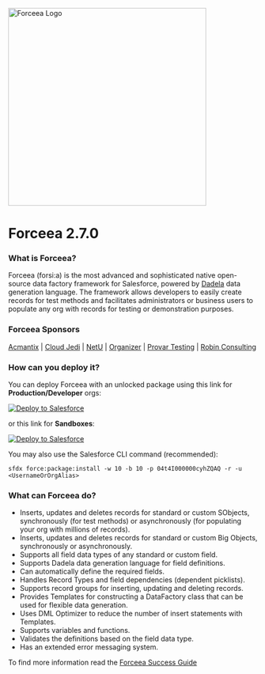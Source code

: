 <img alt="Forceea Logo"
       src="https://github.com/nmitrakis/Forceea/blob/master/Forceea-logo.PNG" width="400">
       
# Forceea 2.7.0

### What is Forceea?

Forceea (forsi:a) is the most advanced and sophisticated native open-source data factory framework for Salesforce, powered by [Dadela](https://github.com/Forceea/Dadela) data generation language. The framework allows developers to easily create records for test methods and facilitates administrators or business users to populate any org with records for testing or demonstration purposes.

### Forceea Sponsors

<a href="https://www.acmantix.com">Acmantix</a> |
<a href="http://cloudjedi.com">Cloud Jedi</a> |
<a href="https://www.netugroup.com/our-services/business-solutions/salesforce">NetU</a> |
<a href="https://organizer.solutions/gopro.html">Organizer</a> |
<a href="https://www.provartesting.com">Provar Testing</a> |
<a href="https://robinconsulting.gr">Robin Consulting</a>
       
### How can you deploy it?
       
You can deploy Forceea with an unlocked package using this link for **Production/Developer** orgs:

<a href="https://rebrand.ly/Forceea270Production">
  <img alt="Deploy to Salesforce"
       src="https://raw.githubusercontent.com/afawcett/githubsfdeploy/master/src/main/webapp/resources/img/deploy.png">
</a>

or this link for **Sandboxes**:

<a href="https://rebrand.ly/Forceea270Sandbox">
  <img alt="Deploy to Salesforce"
       src="https://raw.githubusercontent.com/afawcett/githubsfdeploy/master/src/main/webapp/resources/img/deploy.png">
</a>
                                                                                                                       
You may also use the Salesforce CLI command (recommended):
```
sfdx force:package:install -w 10 -b 10 -p 04t4I000000cyhZQAQ -r -u <UsernameOrOrgAlias>
```

### What can Forceea do?

* Inserts, updates and deletes records for standard or custom SObjects, synchronously (for test methods) or asynchronously (for populating your org with millions of records).
* Inserts, updates and deletes records for standard or custom Big Objects, synchronously or asynchronously.
* Supports all field data types of any standard or custom field.
* Supports Dadela data generation language for field definitions.
* Can automatically define the required fields.
* Handles Record Types and field dependencies (dependent picklists).
* Supports record groups for inserting, updating and deleting records.
* Provides Templates for constructing a DataFactory class that can be used for flexible data generation.
* Uses DML Optimizer to reduce the number of insert statements with Templates.
* Supports variables and functions.
* Validates the definitions based on the field data type.
* Has an extended error messaging system.

To find more information read the [Forceea Success Guide](https://rebrand.ly/cgh14)
